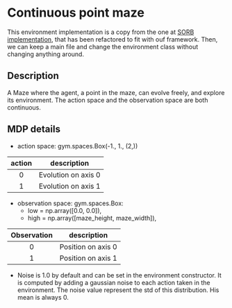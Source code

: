 # Continuous point maze

This environment implementation is a copy from the one at [SORB implementation](https://colab.research.google.com/github/google-research/google-research/blob/master/sorb/SoRB.ipynb#scrollTo=esd_jQgISaff),
that has been refactored to fit with ouf framework. Then, we can keep a main file and change the environment class
without changing anything around.

## Description

A Maze where the agent, a point in the maze, can evolve freely, and explore its environment.
The action space and the observation space are both continuous.  

## MDP details

 * action space: gym.spaces.Box(-1., 1., (2,))

| action | description         |
|:------:|---------------------|
|   0    | Evolution on axis 0 |
|   1    | Evolution on axis 1 |

 * observation space: gym.spaces.Box:
   * low = np.array([0.0, 0.0]),
   * high = np.array([maze_height, maze_width]),
    
| Observation | description        |
|:-----------:|--------------------|
|      0      | Position on axis 0 |
|      1      | Position on axis 1 |

 * Noise is 1.0 by default and can be set in the environment constructor.
It is computed by adding a gaussian noise to each action taken in the environment.
The noise value represent the std of this distribution. His mean is always 0.